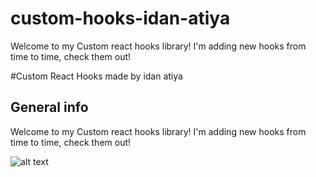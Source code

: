 # custom-hooks-idan-atiya
Welcome to my Custom react hooks library!
I'm adding new hooks from time to time, check them out!
 
 ﻿#Custom React Hooks made by idan atiya

## General info
Welcome to my Custom react hooks library!
I'm adding new hooks from time to time, check them out!

![alt text](https://raw.githubusercontent.com/alDuncanson/react-hooks-snippets/master/icon.png)
 

